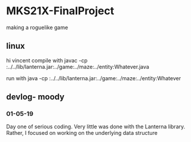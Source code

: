 # MKS21X-FinalProject
making a roguelike game

## linux
hi vincent
compile with javac -cp :../../lib/lanterna.jar:../game:../maze:../entity:Whatever.java

run with java -cp :../../lib/lanterna.jar:../game:../maze:../entity:Whatever


## devlog- moody
### 01-05-19
Day one of serious coding. Very little was done with the Lanterna library. Rather,
I focused on working on the underlying data structure 
